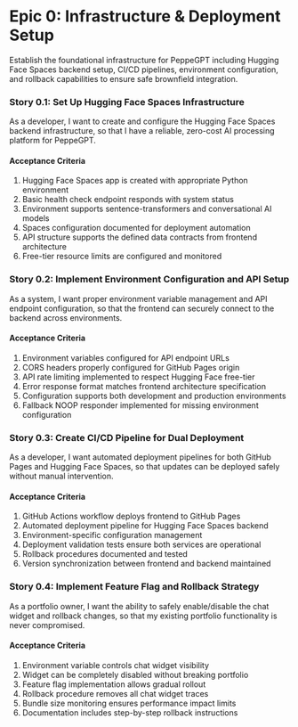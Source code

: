 # Epic 0: Infrastructure & Deployment Setup

Establish the foundational infrastructure for PeppeGPT including Hugging Face Spaces backend setup, CI/CD pipelines, environment configuration, and rollback capabilities to ensure safe brownfield integration.

### Story 0.1: Set Up Hugging Face Spaces Infrastructure

As a developer,
I want to create and configure the Hugging Face Spaces backend infrastructure,
so that I have a reliable, zero-cost AI processing platform for PeppeGPT.

#### Acceptance Criteria

1. Hugging Face Spaces app is created with appropriate Python environment
2. Basic health check endpoint responds with system status
3. Environment supports sentence-transformers and conversational AI models
4. Spaces configuration documented for deployment automation
5. API structure supports the defined data contracts from frontend architecture
6. Free-tier resource limits are configured and monitored

### Story 0.2: Implement Environment Configuration and API Setup

As a system,
I want proper environment variable management and API endpoint configuration,
so that the frontend can securely connect to the backend across environments.

#### Acceptance Criteria

1. Environment variables configured for API endpoint URLs
2. CORS headers properly configured for GitHub Pages origin
3. API rate limiting implemented to respect Hugging Face free-tier
4. Error response format matches frontend architecture specification
5. Configuration supports both development and production environments
6. Fallback NOOP responder implemented for missing environment configuration

### Story 0.3: Create CI/CD Pipeline for Dual Deployment

As a developer,
I want automated deployment pipelines for both GitHub Pages and Hugging Face Spaces,
so that updates can be deployed safely without manual intervention.

#### Acceptance Criteria

1. GitHub Actions workflow deploys frontend to GitHub Pages
2. Automated deployment pipeline for Hugging Face Spaces backend
3. Environment-specific configuration management
4. Deployment validation tests ensure both services are operational
5. Rollback procedures documented and tested
6. Version synchronization between frontend and backend maintained

### Story 0.4: Implement Feature Flag and Rollback Strategy

As a portfolio owner,
I want the ability to safely enable/disable the chat widget and rollback changes,
so that my existing portfolio functionality is never compromised.

#### Acceptance Criteria

1. Environment variable controls chat widget visibility
2. Widget can be completely disabled without breaking portfolio
3. Feature flag implementation allows gradual rollout
4. Rollback procedure removes all chat widget traces
5. Bundle size monitoring ensures performance impact limits
6. Documentation includes step-by-step rollback instructions
